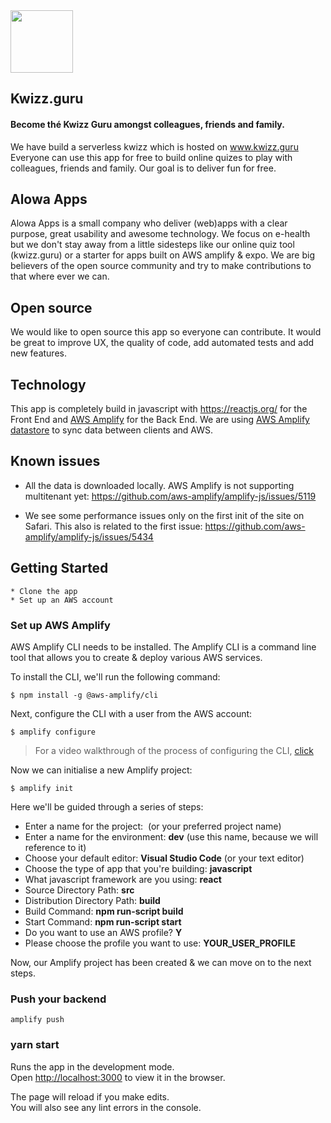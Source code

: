 <img src="https://github.com/alowa-apps/kwizz/blob/master/public/nerd.png" width="100">

## Kwizz.guru

#### Become thé Kwizz Guru amongst colleagues, friends and family.

We have build a serverless kwizz which is hosted on www.kwizz.guru Everyone can use this app for free to build online quizes to play with colleagues, friends and family. Our goal is to deliver fun for free.

## Alowa Apps

Alowa Apps is a small company who deliver (web)apps with a clear purpose, great usability and awesome technology. We focus on e-health but we don't stay away from a little sidesteps like our online quiz tool (kwizz.guru) or a starter for apps built on AWS amplify & expo. We are big believers of the open source community and try to make contributions to that where ever we can.

## Open source

We would like to open source this app so everyone can contribute. It would be great to improve UX, the quality of code, add automated tests and add new features.

## Technology

This app is completely build in javascript with https://reactjs.org/ for the Front End and [AWS Amplify](https://docs.amplify.aws/) for the Back End. We are using [AWS Amplify datastore](https://docs.amplify.aws/lib/datastore/getting-started/q/platform/js) to sync data between clients and AWS.

## Known issues

- All the data is downloaded locally. AWS Amplify is not supporting multitenant yet:
  https://github.com/aws-amplify/amplify-js/issues/5119

- We see some performance issues only on the first init of the site on Safari. This also is related to the first issue:
  https://github.com/aws-amplify/amplify-js/issues/5434

## Getting Started

```
* Clone the app
* Set up an AWS account
```

### Set up AWS Amplify

AWS Amplify CLI needs to be installed. The Amplify CLI is a command line tool that allows you to create & deploy various AWS services.

To install the CLI, we'll run the following command:

```
$ npm install -g @aws-amplify/cli

```

Next, configure the CLI with a user from the AWS account:

```
$ amplify configure

```

> For a video walkthrough of the process of configuring the CLI, [click](https://www.youtube.com/watch?v=fWbM5DLh25U)

Now we can initialise a new Amplify project:

```
$ amplify init
```

Here we'll be guided through a series of steps:

- Enter a name for the project: **<YOUR NAME>** (or your preferred project name)
- Enter a name for the environment: **dev** (use this name, because we will reference to it)
- Choose your default editor: **Visual Studio Code** (or your text editor)
- Choose the type of app that you're building: **javascript**
- What javascript framework are you using: **react**
- Source Directory Path: **src**
- Distribution Directory Path: **build**
- Build Command: **npm run-script build**
- Start Command: **npm run-script start**
- Do you want to use an AWS profile? **Y**
- Please choose the profile you want to use: **YOUR_USER_PROFILE**

Now, our Amplify project has been created & we can move on to the next steps.

### Push your backend

`amplify push`

### yarn start

Runs the app in the development mode.<br />
Open [http://localhost:3000](http://localhost:3000) to view it in the browser.

The page will reload if you make edits.<br />
You will also see any lint errors in the console.
